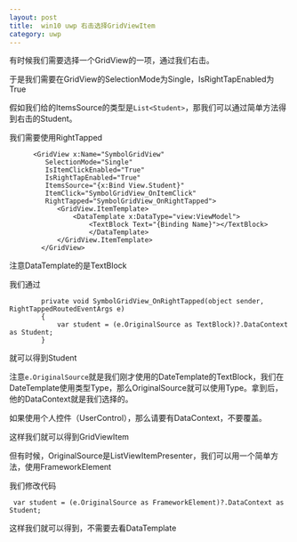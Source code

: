 ```yaml
---
layout: post
title:  win10 uwp 右击选择GridViewItem 
category: uwp 
---
```


有时候我们需要选择一个GridView的一项，通过我们右击。


<!--more-->

于是我们需要在GridView的SelectionMode为Single，IsRightTapEnabled为True

假如我们给的ItemsSource的类型是`List<Student>`，那我们可以通过简单方法得到右击的Student。

我们需要使用RightTapped

		
```
      <GridView x:Name="SymbolGridView"
         SelectionMode="Single"
         IsItemClickEnabled="True"
         IsRightTapEnabled="True"
         ItemsSource="{x:Bind View.Student}"
         ItemClick="SymbolGridView_OnItemClick"
         RightTapped="SymbolGridView_OnRightTapped">
            <GridView.ItemTemplate>
                <DataTemplate x:DataType="view:ViewModel">
                    <TextBlock Text="{Binding Name}"></TextBlock>
                    </DataTemplate>
            </GridView.ItemTemplate>
        </GridView>

```

注意DataTemplate的是TextBlock

我们通过
		
```
        private void SymbolGridView_OnRightTapped(object sender, RightTappedRoutedEventArgs e)
        {
            var student = (e.OriginalSource as TextBlock)?.DataContext as Student;
        }

```

就可以得到Student

注意`e.OriginalSource`就是我们刚才使用的DateTemplate的TextBlock，我们在DateTemplate使用类型Type，那么OriginalSource就可以使用Type。拿到后，他的DataContext就是我们选择的。

如果使用个人控件（UserControl），那么请要有DataContext，不要覆盖。

这样我们就可以得到GridViewItem

但有时候，OriginalSource是ListViewItemPresenter，我们可以用一个简单方法，使用FrameworkElement

我们修改代码
        
```
 var student = (e.OriginalSource as FrameworkElement)?.DataContext as Student;

```

这样我们就可以得到，不需要去看DataTemplate
